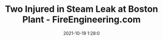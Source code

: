 ---
"title": "Two Injured in Steam Leak at Boston Plant - FireEngineering.com"
"date": "2021-10-19 1:28:0"
"feed_name": "GOOGLENEWSINDUSTRIAL"
"feed_website": "https://news.google.com/search?q=industrial%2Bincident&hl=en-US&gl=US&ceid=US:en"
"feed_rss": "https://news.google.com/rss/search?q=industrial%2Bincident&hl=en-US&gl=US&ceid=US:en"
"link": "https://www.fireengineering.com/industrial-firefighting/two-injured-in-steam-leak-at-boston-plant/"
"source": "{'href': 'https://www.fireengineering.com', 'title': 'FireEngineering.com'}"
"file": "_posts/2021-1-1-1b0d7be621bd195ea4dcd997a7a097ca171f36fd.md"
"accident": "1"
"drilling": "1"
"represented_by": "0"
"dead": "0"
"injured": "2"
"arrested": "0"
"place": "boston"
"where": "industrial site"
"causes": "leak"
"place_uri": "http://en.wikipedia.org/wiki/Boston"
---